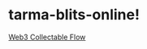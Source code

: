 # tarma-blits-online!

[Web3 Collectable Flow](https://user-images.githubusercontent.com/987237/197034159-d4c9316e-8191-47b7-b8fb-8ff445691bd2.jpg)
